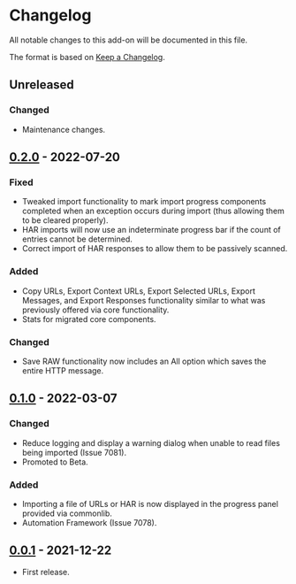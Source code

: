 # Changelog
All notable changes to this add-on will be documented in this file.

The format is based on [Keep a Changelog](https://keepachangelog.com/en/1.0.0/).

## Unreleased
### Changed
- Maintenance changes.

## [0.2.0] - 2022-07-20
### Fixed
- Tweaked import functionality to mark import progress components completed when an exception occurs during import (thus allowing them to be cleared properly).
- HAR imports will now use an indeterminate progress bar if the count of entries cannot be determined.
- Correct import of HAR responses to allow them to be passively scanned.

### Added
- Copy URLs, Export Context URLs, Export Selected URLs, Export Messages, and Export Responses functionality similar to what was previously offered via core functionality.
- Stats for migrated core components.

### Changed
- Save RAW functionality now includes an All option which saves the entire HTTP message.

## [0.1.0] - 2022-03-07
### Changed
- Reduce logging and display a warning dialog when unable to read files being imported (Issue 7081).
- Promoted to Beta.

### Added
- Importing a file of URLs or HAR is now displayed in the progress panel provided via commonlib.
- Automation Framework (Issue 7078).

## [0.0.1] - 2021-12-22

- First release.

[0.2.0]: https://github.com/zaproxy/zap-extensions/releases/exim-v0.2.0
[0.1.0]: https://github.com/zaproxy/zap-extensions/releases/exim-v0.1.0
[0.0.1]: https://github.com/zaproxy/zap-extensions/releases/exim-v0.0.1
